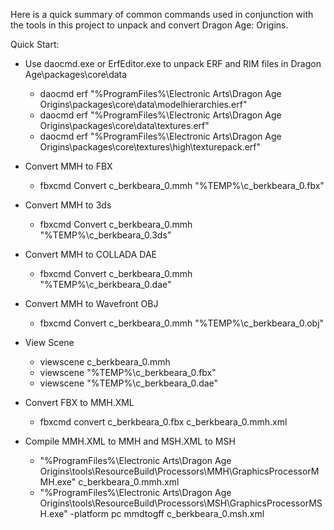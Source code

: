 Here is a quick summary of common commands used in conjunction with the tools in this project to unpack and convert Dragon Age: Origins.

Quick Start:
  * Use daocmd.exe or ErfEditor.exe to unpack ERF and RIM files in Dragon Age\packages\core\data
    * daocmd erf "%ProgramFiles%\Electronic Arts\Dragon Age Origins\packages\core\data\modelhierarchies.erf"
    * daocmd erf "%ProgramFiles%\Electronic Arts\Dragon Age Origins\packages\core\data\textures.erf"
    * daocmd erf "%ProgramFiles%\Electronic Arts\Dragon Age Origins\packages\core\textures\high\texturepack.erf"

  * Convert MMH to FBX
    * fbxcmd Convert c\_berkbeara\_0.mmh "%TEMP%\c\_berkbeara\_0.fbx"

  * Convert MMH to 3ds
    * fbxcmd Convert c\_berkbeara\_0.mmh "%TEMP%\c\_berkbeara\_0.3ds"

  * Convert MMH to COLLADA DAE
    * fbxcmd Convert c\_berkbeara\_0.mmh "%TEMP%\c\_berkbeara\_0.dae"

  * Convert MMH to Wavefront OBJ
    * fbxcmd Convert c\_berkbeara\_0.mmh "%TEMP%\c\_berkbeara\_0.obj"

  * View Scene
    * viewscene c\_berkbeara\_0.mmh
    * viewscene "%TEMP%\c\_berkbeara\_0.fbx"
    * viewscene "%TEMP%\c\_berkbeara\_0.dae"

  * Convert FBX to MMH.XML
    * fbxcmd convert c\_berkbeara\_0.fbx c\_berkbeara\_0.mmh.xml

  * Compile MMH.XML to MMH and MSH.XML to MSH
    * "%ProgramFiles%\Electronic Arts\Dragon Age Origins\tools\ResourceBuild\Processors\MMH\GraphicsProcessorMMH.exe" c\_berkbeara\_0.mmh.xml
    * "%ProgramFiles%\Electronic Arts\Dragon Age Origins\tools\ResourceBuild\Processors\MSH\GraphicsProcessorMSH.exe" -platform pc mmdtogff c\_berkbeara\_0.msh.xml
